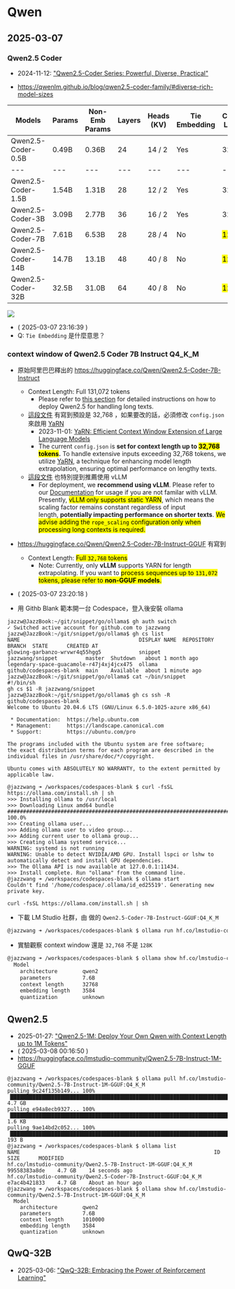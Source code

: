 # Qwen

## 2025-03-07

### Qwen2.5 Coder

- 2024-11-12: ["Qwen2.5-Coder Series: Powerful, Diverse, Practical"](https://qwenlm.github.io/blog/qwen2.5-coder-family)

- https://qwenlm.github.io/blog/qwen2.5-coder-family/#diverse-rich-model-sizes

| Models | Params | Non-Emb Params | Layers | Heads (KV) | Tie Embedding | Context Length | License |
| --- |  --- |  --- |  --- |  --- |  --- |  --- |  --- |
| Qwen2.5-Coder-0.5B | 0.49B | 0.36B | 24 | 14 / 2 | Yes | 32K | Apache 2.0 |
| --- |  --- |  --- |  --- |  --- |  --- |  --- |  --- |
| Qwen2.5-Coder-1.5B | 1.54B | 1.31B | 28 | 12 / 2 | Yes | 32K | Apache 2.0 |
| Qwen2.5-Coder-3B | 3.09B | 2.77B | 36 | 16 / 2 | Yes | 32K | Qwen Research |
| Qwen2.5-Coder-7B | 7.61B | 6.53B | 28 | 28 / 4 | No | <mark>128K</mark> | Apache 2.0 |
| Qwen2.5-Coder-14B | 14.7B | 13.1B | 48 | 40 / 8 | No | <mark>128K</mark> | Apache 2.0 |
| Qwen2.5-Coder-32B | 32.5B | 31.0B | 64 | 40 / 8 | No | <mark>128K</mark> | Apache 2.0 |

![](https://qianwen-res.oss-cn-beijing.aliyuncs.com/Qwen2.5/Qwen2.5-Coder-Family/qwen2.5-coder-family-base.png#center)

- ( 2025-03-07 23:16:39 )
- Q: `Tie Embedding` 是什麼意思？

### context window of Qwen2.5 Coder 7B Instruct Q4_K_M

- 原始阿里巴巴釋出的 https://huggingface.co/Qwen/Qwen2.5-Coder-7B-Instruct
    - Context Length: Full 131,072 tokens
        - Please refer to [this section](https://huggingface.co/Qwen/Qwen2.5-Coder-7B-Instruct#processing-long-texts) for detailed instructions on how to deploy Qwen2.5 for handling long texts.
  - [這段文件](https://huggingface.co/Qwen/Qwen2.5-Coder-7B-Instruct#processing-long-texts) 有寫到預設是 32,768 ，如果要改的話，必須修改 `config.json` 來啟用 [YaRN](https://arxiv.org/abs/2309.00071)
    - 2023-11-01: [YaRN: Efficient Context Window Extension of Large Language Models](https://arxiv.org/abs/2309.00071)
    - The current `config.json` is **set for context length up to <mark>32,768 tokens</mark>.** To handle extensive inputs exceeding 32,768 tokens, we utilize [YaRN](https://arxiv.org/abs/2309.00071), a technique for enhancing model length extrapolation, ensuring optimal performance on lengthy texts.
  - [這段文件](https://huggingface.co/Qwen/Qwen2.5-Coder-7B-Instruct#processing-long-texts) 也特別提到推薦使用 vLLM
    - For deployment, we **recommend using vLLM**. Please refer to our [Documentation](https://qwen.readthedocs.io/en/latest/deployment/vllm.html) for usage if you are not familar with vLLM. Presently, <mark>vLLM only supports static YARN</mark>, which means the scaling factor remains constant regardless of input length, **potentially impacting performance on shorter texts**. <mark>We advise adding the `rope_scaling` configuration only when processing long contexts is required.</mark>
- https://huggingface.co/Qwen/Qwen2.5-Coder-7B-Instruct-GGUF 有寫到
  - Context Length: <mark>Full `32,768` tokens</mark>
    - Note: Currently, only **vLLM** supports YARN for length extrapolating. If you want to <mark>process sequences up to `131,072` tokens, please refer to **non-GGUF models**.<mark>

- ( 2025-03-07 23:20:18 )
- 用 Githb Blank 範本開一台 Codespace，登入後安裝 ollama
```
jazzw@JazzBook:~/git/snippet/go/ollama$ gh auth switch
✓ Switched active account for github.com to jazzwang
jazzw@JazzBook:~/git/snippet/go/ollama$ gh cs list
NAME                                      DISPLAY NAME  REPOSITORY               BRANCH  STATE      CREATED AT
glowing-garbanzo-wrvwr4q55hgg5            snippet       jazzwang/snippet         master  Shutdown   about 1 month ago
legendary-space-guacamole-r47j4xj4jcx475  ollama        github/codespaces-blank  main    Available  about 1 minute ago
jazzw@JazzBook:~/git/snippet/go/ollama$ cat ~/bin/snippet
#!/bin/sh
gh cs $1 -R jazzwang/snippet
jazzw@JazzBook:~/git/snippet/go/ollama$ gh cs ssh -R github/codespaces-blank
Welcome to Ubuntu 20.04.6 LTS (GNU/Linux 6.5.0-1025-azure x86_64)

 * Documentation:  https://help.ubuntu.com
 * Management:     https://landscape.canonical.com
 * Support:        https://ubuntu.com/pro

The programs included with the Ubuntu system are free software;
the exact distribution terms for each program are described in the
individual files in /usr/share/doc/*/copyright.

Ubuntu comes with ABSOLUTELY NO WARRANTY, to the extent permitted by
applicable law.

@jazzwang ➜ /workspaces/codespaces-blank $ curl -fsSL https://ollama.com/install.sh | sh
>>> Installing ollama to /usr/local
>>> Downloading Linux amd64 bundle
######################################################################## 100.0%
>>> Creating ollama user...
>>> Adding ollama user to video group...
>>> Adding current user to ollama group...
>>> Creating ollama systemd service...
WARNING: systemd is not running
WARNING: Unable to detect NVIDIA/AMD GPU. Install lspci or lshw to automatically detect and install GPU dependencies.
>>> The Ollama API is now available at 127.0.0.1:11434.
>>> Install complete. Run "ollama" from the command line.
@jazzwang ➜ /workspaces/codespaces-blank $ ollama start
Couldn't find '/home/codespace/.ollama/id_ed25519'. Generating new private key.
```
```
curl -fsSL https://ollama.com/install.sh | sh
```
- 下載 LM Studio 社群，由 做的 `Qwen2.5-Coder-7B-Instruct-GGUF:Q4_K_M`
```bash
@jazzwang ➜ /workspaces/codespaces-blank $ ollama run hf.co/lmstudio-community/Qwen2.5-Coder-7B-Instruct-GGUF:Q4_K_M
```
- 實驗觀察 context window 還是 `32,768` 不是 `128K`
```bash
@jazzwang ➜ /workspaces/codespaces-blank $ ollama show hf.co/lmstudio-community/Qwen2.5-Coder-7B-Instruct-GGUF:Q4_K_M
  Model
    architecture        qwen2
    parameters          7.6B
    context length      32768
    embedding length    3584
    quantization        unknown
```

## Qwen2.5

- 2025-01-27: ["Qwen2.5-1M: Deploy Your Own Qwen with Context Length up to 1M Tokens"](https://qwenlm.github.io/blog/qwen2.5-1m/)
- ( 2025-03-08 00:16:50 )
- https://huggingface.co/lmstudio-community/Qwen2.5-7B-Instruct-1M-GGUF
```
@jazzwang ➜ /workspaces/codespaces-blank $ ollama pull hf.co/lmstudio-community/Qwen2.5-7B-Instruct-1M-GGUF:Q4_K_M
pulling 9c24f135b149... 100% ▕████████████████████████████████████████████████████████████████████████████████████████████▏ 4.7 GB
pulling e94a8ecb9327... 100% ▕████████████████████████████████████████████████████████████████████████████████████████████▏ 1.6 KB
pulling 9ae14bd2c052... 100% ▕████████████████████████████████████████████████████████████████████████████████████████████▏  193 B
@jazzwang ➜ /workspaces/codespaces-blank $ ollama list
NAME                                                              ID              SIZE      MODIFIED
hf.co/lmstudio-community/Qwen2.5-7B-Instruct-1M-GGUF:Q4_K_M       99558383a8de    4.7 GB    14 seconds ago
hf.co/lmstudio-community/Qwen2.5-Coder-7B-Instruct-GGUF:Q4_K_M    e7ac4b421833    4.7 GB    About an hour ago
@jazzwang ➜ /workspaces/codespaces-blank $ ollama show hf.co/lmstudio-community/Qwen2.5-7B-Instruct-1M-GGUF:Q4_K_M
  Model
    architecture        qwen2
    parameters          7.6B
    context length      1010000
    embedding length    3584
    quantization        unknown
```

## QwQ-32B

- 2025-03-06: ["QwQ-32B: Embracing the Power of Reinforcement Learning"](https://qwenlm.github.io/blog/qwq-32b/)
